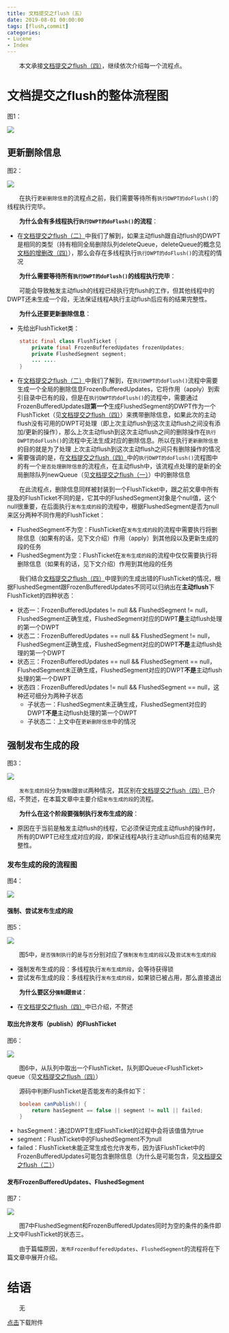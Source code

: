 ```yaml
---
title: 文档提交之flush（五）
date: 2019-08-01 00:00:00
tags: [flush,commit]
categories:
- Lucene
- Index
---
```


&emsp;&emsp;本文承接[文档提交之flush（四）](https://www.amazingkoala.com.cn/Lucene/Index/2019/0730/文档提交之flush（四）)，继续依次介绍每一个流程点。

# 文档提交之flush的整体流程图

图1：

<img src="http://www.amazingkoala.com.cn/uploads/lucene/index/文档提交/文档提交之flush（五）/1.png">

## 更新删除信息

图2：

<img src="http://www.amazingkoala.com.cn/uploads/lucene/index/文档提交/文档提交之flush（五）/2.png">

&emsp;&emsp;在执行`更新删除信息`的流程点之前，我们需要等待所有`执行DWPT的doFlush()`的线程执行完毕。

&emsp;&emsp;**为什么会有多线程执行`执行DWPT的doFlush()`的流程**：

- 在[文档提交之flush（二）](https://www.amazingkoala.com.cn/Lucene/Index/2019/0718/文档提交之flush（二）)中我们了解到，如果主动flush跟自动flush的DWPT是相同的类型（持有相同全局删除队列deleteQueue，deleteQueue的概念见[文档的增删改（四）](https://www.amazingkoala.com.cn/Lucene/Index/2019/0704/文档的增删改（四）)），那么会存在多线程执行`执行DWPT的doFlush()`的流程的情况

&emsp;&emsp;**为什么需要等待所有`执行DWPT的doFlush()`的线程执行完毕**：

&emsp;&emsp;可能会导致触发主动flush的线程已经执行完flush的工作，但其他线程中的DWPT还未生成一个段，无法保证线程A执行主动flush后应有的结果完整性。

&emsp;&emsp;**为什么还要更新删除信息**：

- 先给出FlushTicket类：

```java
    static final class FlushTicket {
        private final FrozenBufferedUpdates frozenUpdates;
        private FlushedSegment segment;
        ... ....
    } 
```

- 在[文档提交之flush（二）](https://www.amazingkoala.com.cn/Lucene/Index/2019/0718/文档提交之flush（二）)中我们了解到，在`执行DWPT的doFlush()`流程中需要生成一个全局的删除信息FrozenBufferedUpdates，它将作用（apply）到索引目录中已有的段，但是在`执行DWPT的doFlush()`的流程中，需要通过FrozenBufferedUpdates跟**第一个**生成FlushedSegment的DWPT作为一个FlushTicket（见[文档提交之flush（四）](https://www.amazingkoala.com.cn/Lucene/Index/2019/0730/文档提交之flush（四）)）来携带删除信息，如果此次的主动flush没有可用的DWPT可处理（即上次主动flush到这次主动flush之间没有添加/更新的操作），那么上次主动flush到这次主动flush之间的删除操作在`执行DWPT的doFlush()`的流程中无法生成对应的删除信息。所以在执行`更新删除信息`的目的就是为了处理 上次主动flush到这次主动flush之间只有删除操作的情况
- 需要强调的是，在[文档提交之flush（四）](https://www.amazingkoala.com.cn/Lucene/Index/2019/0730/文档提交之flush（四）)中的`执行DWPT的doFlush()`流程图中的有一个`是否处理删除信息`的流程点，在主动flush中，该流程点处理的是新的全局删除队列newQueue（见[文档提交之flush（一）](https://www.amazingkoala.com.cn/Lucene/Index/2019/0716/文档提交之flush（一）)）中的删除信息

&emsp;&emsp;在此流程点，删除信息同样被封装到一个FlushTicket中，跟之前文章中所有提及的FlushTicket不同的是，它其中的FlushedSegment对象是个null值，这个null很重要，在后面执行`发布生成的段`的流程中，根据FlushedSegment是否为null来区分两种不同作用的FlushTicket：

- FlushedSegment不为空：FlushTicket在`发布生成的段`的流程中需要执行将删除信息（如果有的话，见下文介绍）作用（apply）到其他段以及更新生成的段的任务
- FlushedSegment为空：FlushTicket在`发布生成的段`的流程中仅仅需要执行将删除信息（如果有的话，见下文介绍）作用到其他段的任务

&emsp;&emsp;我们结合[文档提交之flush（四）](https://www.amazingkoala.com.cn/Lucene/Index/2019/0730/文档提交之flush（四）)中提到的生成出错的FlushTicket的情况，根据FlushedSegment跟FrozenBufferedUpdates不同可以归纳出在**主动flush**下FlushTicket的四种状态：

- 状态一：FrozenBufferedUpdates != null && FlushedSegment != null，FlushedSegment正确生成，FlushedSegment对应的DWPT**是**主动flush处理的第一个DWPT
- 状态二：FrozenBufferedUpdates == null && FlushedSegment != null，FlushedSegment正确生成，FlushedSegment对应的DWPT**不是**主动flush处理的第一个DWPT
- 状态三：FrozenBufferedUpdates == null && FlushedSegment == null，FlushedSegment未正确生成，FlushedSegment对应的DWPT**不是**主动flush处理的第一个DWPT
- 状态四：FrozenBufferedUpdates !=  null && FlushedSegment == null，这种还可细分为两种子状态
  - 子状态一：FlushedSegment未正确生成，FlushedSegment对应的DWPT**不是**主动flush处理的第一个DWPT
  - 子状态二：上文中在`更新删除信息`中的情况

## 强制发布生成的段

图3：

<img src="http://www.amazingkoala.com.cn/uploads/lucene/index/文档提交/文档提交之flush（五）/3.png">

&emsp;&emsp;`发布生成的段`分为`强制`跟`尝试`两种情况，其区别在[文档提交之flush（四）](https://www.amazingkoala.com.cn/Lucene/Index/2019/0730/文档提交之flush（四）)已介绍，不赘述，在本篇文章中主要介绍`发布生成的段`的流程。

&emsp;&emsp;**为什么在这个阶段要强制执行发布生成的段**：

- 原因在于当前是触发主动flush的线程，它必须保证完成主动flush的操作时，所有的DWPT已经生成对应的段，即保证线程A执行主动flush后应有的结果完整性。

### 发布生成的段的流程图

图4：

<img src="http://www.amazingkoala.com.cn/uploads/lucene/index/文档提交/文档提交之flush（五）/4.png">

#### 强制、尝试发布生成的段

图5：

<img src="http://www.amazingkoala.com.cn/uploads/lucene/index/文档提交/文档提交之flush（五）/5.png">

&emsp;&emsp;图5中，`是否强制执行`的`是`与`否`分别对应了`强制发布生成的段`以及`尝试发布生成的段`

- 强制发布生成的段：多线程执行`发布生成的段`，会等待获得锁
- 尝试发布生成的段：多线程执行`发布生成的段`，如果锁已被占用，那么直接退出

&emsp;&emsp;**为什么要区分`强制`跟`尝试`**：

- 在[文档提交之flush（四）](https://www.amazingkoala.com.cn/Lucene/Index/2019/0730/文档提交之flush（四）)中已介绍，不赘述

#### 取出允许发布（publish）的FlushTicket

图6：

<img src="http://www.amazingkoala.com.cn/uploads/lucene/index/文档提交/文档提交之flush（五）/6.png">

&emsp;&emsp;图6中，从队列中取出一个FlushTicket，队列即Queue&lt;FlushTicket&gt; queue（见[文档提交之flush（四）](https://www.amazingkoala.com.cn/Lucene/Index/2019/0730/文档提交之flush（四）)）

&emsp;&emsp;源码中判断FlushTicket是否能发布的条件如下：

```java
    boolean canPublish() {
        return hasSegment == false || segment != null || failed;
    }
```

- hasSegment：通过DWPT生成FlushTicket的过程中会将该值值为true
- segment：FlushTicket中的FlushedSegment不为null
- failed：FlushTicket未能正常生成也允许发布，因为该FlushTicket中的FrozenBufferedUpdates可能包含删除信息（为什么是可能包含，见[文档提交之flush（二）](https://www.amazingkoala.com.cn/Lucene/Index/2019/0718/文档提交之flush（二）)）

#### 发布FrozenBufferedUpdates、FlushedSegment

图7：

<img src="http://www.amazingkoala.com.cn/uploads/lucene/index/文档提交/文档提交之flush（五）/7.png">

&emsp;&emsp;图7中FlushedSegment和FrozenBufferedUpdates同时为空的条件的条件即上文中FlushTicket的状态三。

&emsp;&emsp;由于篇幅原因，`发布FrozenBufferedUpdates`、`FlushedSegment`的流程将在下篇文章中展开介绍。

# 结语

&emsp;&emsp;无

[点击](http://www.amazingkoala.com.cn/attachment/Lucene/Index/文档提交/文档提交之flush（五）/文档提交之flush（五）.zip)下载附件